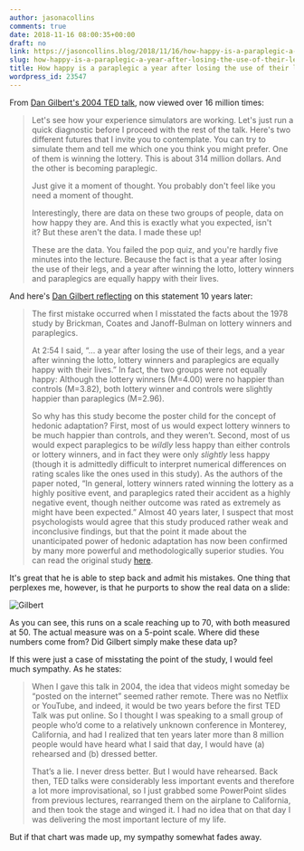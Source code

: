 ```yaml
---
author: jasonacollins
comments: true
date: 2018-11-16 08:00:35+00:00
draft: no
link: https://jasoncollins.blog/2018/11/16/how-happy-is-a-paraplegic-a-year-after-losing-the-use-of-their-legs/
slug: how-happy-is-a-paraplegic-a-year-after-losing-the-use-of-their-legs
title: How happy is a paraplegic a year after losing the use of their legs?
wordpress_id: 23547
---
```


From [Dan Gilbert's 2004 TED talk](https://www.ted.com/talks/dan_gilbert_asks_why_are_we_happy), now viewed over 16 million times:

>Let's see how your experience simulators are working. Let's just run a quick diagnostic before I proceed with the rest of the talk. Here's two different futures that I invite you to contemplate. You can try to simulate them and tell me which one you think you might prefer. One of them is winning the lottery. This is about 314 million dollars. And the other is becoming paraplegic.
>
> Just give it a moment of thought. You probably don't feel like you need a moment of thought.  
>
>Interestingly, there are data on these two groups of people, data on how happy they are. And this is exactly what you expected, isn't it? But these aren't the data. I made these up!  
>  
>These are the data. You failed the pop quiz, and you're hardly five minutes into the lecture. Because the fact is that a year after losing the use of their legs, and a year after winning the lotto, lottery winners and paraplegics are equally happy with their lives.

And here's [Dan Gilbert reflecting](https://blog.ted.com/ten-years-later-dan-gilbert-on-life-after-the-surprising-science-of-happiness/) on this statement 10 years later:

>The first mistake occurred when I misstated the facts about the 1978 study by Brickman, Coates and Janoff-Bulman on lottery winners and paraplegics.
>
> At 2:54 I said, “… a year after losing the use of their legs, and a year after winning the lotto, lottery winners and paraplegics are equally happy with their lives.” In fact, the two groups were not equally happy: Although the lottery winners (M=4.00) were no happier than controls (M=3.82), both lottery winner and controls were slightly happier than paraplegics (M=2.96).
>
> So why has this study become the poster child for the concept of hedonic adaptation? First, most of us would expect lottery winners to be much happier than controls, and they weren’t. Second, most of us would expect paraplegics to be _wildly_ less happy than either controls or lottery winners, and in fact they were only _slightly_ less happy (though it is admittedly difficult to interpret numerical differences on rating scales like the ones used in this study). As the authors of the paper noted, “In general, lottery winners rated winning the lottery as a highly positive event, and paraplegics rated their accident as a highly negative event, though neither outcome was rated as extremely as might have been expected.” Almost 40 years later, I suspect that most psychologists would agree that this study produced rather weak and inconclusive findings, but that the point it made about the unanticipated power of hedonic adaptation has now been confirmed by many more powerful and methodologically superior studies. You can read the original study [here](http://psycnet.apa.org/journals/psp/36/8/917/).

It's great that he is able to step back and admit his mistakes. One thing that perplexes me, however, is that he purports to show the real data on a slide:

![Gilbert](/img/gilbert.jpg) 

As you can see, this runs on a scale reaching up to 70, with both measured at 50. The actual measure was on a 5-point scale. Where did these numbers come from? Did Gilbert simply make these data up?

If this were just a case of misstating the point of the study, I would feel much sympathy. As he states:

>When I gave this talk in 2004, the idea that videos might someday be “posted on the internet” seemed rather remote. There was no Netflix or YouTube, and indeed, it would be two years before the first TED Talk was put online. So I thought I was speaking to a small group of people who’d come to a relatively unknown conference in Monterey, California, and had I realized that ten years later more than 8 million people would have heard what I said that day, I would have (a) rehearsed and (b) dressed better.
>
> That’s a lie. I never dress better. But I would have rehearsed. Back then, TED talks were considerably less important events and therefore a lot more improvisational, so I just grabbed some PowerPoint slides from previous lectures, rearranged them on the airplane to California, and then took the stage and winged it. I had no idea that on that day I was delivering the most important lecture of my life.

But if that chart was made up, my sympathy somewhat fades away.
